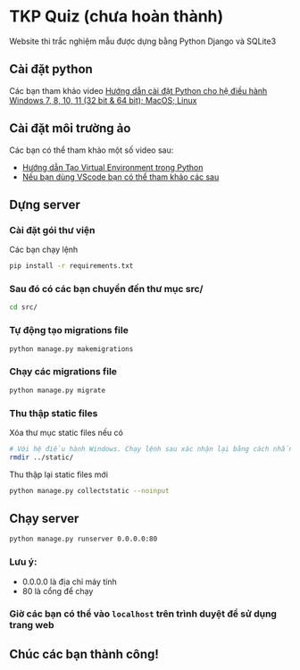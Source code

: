 # TKP Quiz (chưa hoàn thành)
Website thi trắc nghiệm mẫu được dựng bằng Python Django và SQLite3


## Cài đặt python
Các bạn tham khảo video [Hướng dẫn cài đặt Python cho hệ điều hành Windows 7, 8, 10, 11 (32 bit & 64 bit); MacOS; Linux](https://www.youtube.com/watch?v=tCjlrIowuDk)


## Cài đặt môi trường ảo
Các bạn có thể tham khảo một số video sau:
- [Hướng dẫn Tạo Virtual Environment trong Python](https://www.youtube.com/watch?v=jOUUqDGogAo)
- [Nếu bạn dùng VScode bạn có thể tham khảo các sau](https://code.visualstudio.com/docs/python/environments)


## Dựng server
### Cài đặt gói thư viện
Các bạn chạy lệnh
```bash
pip install -r requirements.txt
```

### Sau đó có các bạn chuyển đến thư mục src/
```bash
cd src/
```

### Tự động tạo migrations file
```bash
python manage.py makemigrations
```

### Chạy các migrations file
```bash
python manage.py migrate
```

### Thu thập static files
Xóa thư mục static files nếu có
```bash
# Với hệ điều hành Windows. Chạy lệnh sau xác nhận lại bằng cách nhấn ENTER
rmdir ../static/
```
Thu thập lại static files mới
```bash
python manage.py collectstatic --noinput
```

## Chạy server
```bash
python manage.py runserver 0.0.0.0:80
```
### Lưu ý:
- 0.0.0.0 là địa chỉ máy tính
- 80 là cổng để chạy

### Giờ các bạn có thể vào `localhost` trên trình duyệt để sử dụng trang web


## Chúc các bạn thành công!